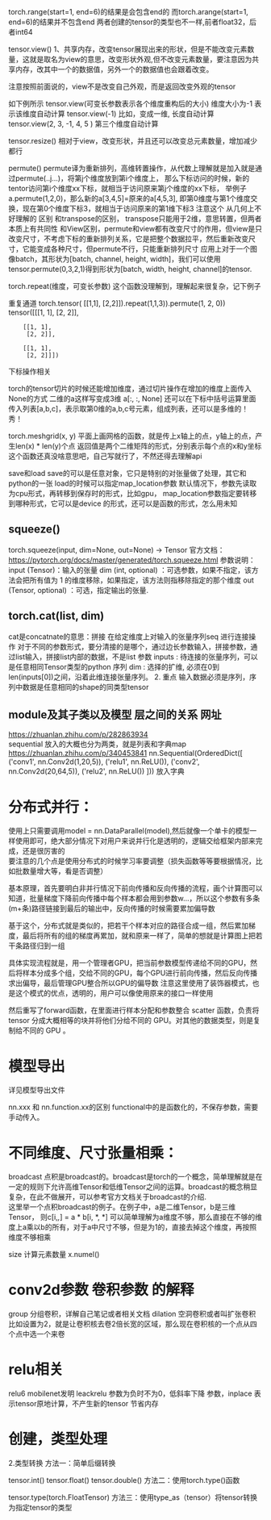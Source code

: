 torch.range(start=1, end=6)的结果是会包含end的
而torch.arange(start=1, end=6)的结果并不包含end
两者创建的tensor的类型也不一样,前者float32，后者int64

tensor.view()
1、共享内存，改变tensor展现出来的形状，但是不能改变元素数量，这就是取名为view的意思，改变形状外观,但不改变元素数量，要注意因为共享内存，改其中一个的数据值，另外一个的数据值也会跟着改变。

注意按照前面说的，view不是改变自己外观，而是返回改变外观的tensor

如下例所示
tensor.view(可变长参数表示各个维度重构后的大小)
维度大小为-1 表示该维度自动计算
tensor.view(-1) 比如，变成一维, 长度自动计算
tensor.view(2, 3, -1, 4, 5 ) 第三个维度自动计算

tensor.resize()
相对于view，改变形状，并且还可以改变总元素数量，增加减少都行

permute()
permute译为重新排列，高维转置操作，从代数上理解就是加入就是通过permute(..j...)，将第j个维度放到第i个维度上，
那么下标访问的时候，新的tentor访问第i个维度xx下标，就相当于访问原来第j个维度的xx下标，
举例子a.permute(1,2,0)，那么新的a[3,4,5]=原来的a[4,5,3], 即第0维度与第1个维度交换，现在第0个维度下标3，就相当于访问原来的第1维下标3
注意这个 从几何上不好理解的
区别
和transpose的区别， transpose只能用于2维，意思转置，但两者本质上有共同性
和View区别，permute和view都有改变尺寸的作用，但view是只改变尺寸，不考虑下标的重新排列关系，它是把整个数据拉平，然后重新改变尺寸，它能变成各种尺寸，但permute不行，只能重新排列尺寸
应用上对于一个图像batch，其形状为[batch, channel, height, width]，我们可以使用tensor.permute(0,3,2,1)得到形状为[batch, width, height, channel]的tensor.

torch.repeat(维度，可变长参数)
这个函数没理解到，理解起来很复杂，记下例子

重复通道
torch.tensor(
[[1,1],
 [2,2]]).repeat(1,1,3)).permute(1, 2, 0))
tensor([[[1, 1],
         [2, 2]],

        [[1, 1],
         [2, 2]],

        [[1, 1],
         [2, 2]]])
         
下标操作相关

torch的tensor切片的时候还能增加维度，通过切片操作在增加的维度上面传入None的方式
二维的a这样写变成3维
a[:, :, None]
还可以在下标中括号运算里面传入列表[a,b,c]，表示取第0维的a,b,c号元素，组成列表，还可以是多维的！秀！


torch.meshgrid(x, y)
平面上画网格的函数，就是传上x轴上的点，y轴上的点，产生len(x) * len(y)个点
返回值是两个二维矩阵的形式，分别表示每个点的x和y坐标
这个函数还真没啥意思吧，自己写就行了，不然还得去理解api

save和load
save的可以是任意对象，它只是特别的对张量做了处理，其它和python的一张
load的时候可以指定map_location参数
        默认情况下，参数先读取为cpu形式，再转移到保存时的形式，比如gpu，
         map_location参数指定要转移到哪种形式，它可以是device 的形式，还可以是函数的形式，怎么用未知
         
## squeeze() 
torch.squeeze(input, dim=None, out=None) → Tensor
官方文档：https://pytorch.org/docs/master/generated/torch.squeeze.html
参数说明：
input (Tensor)：输入的张量
dim (int, optional) ：可选参数，如果不指定，该方法会把所有值为 1 的维度移除，如果指定，该方法则指移除指定的那个维度
out (Tensor, optional) ：可选，指定输出的张量.

## torch.cat(list, dim)
cat是concatnate的意思：拼接 
在给定维度上对输入的张量序列seq 进行连接操作
对于不同的参数形式，要分清接的是哪个，通过边长参数输入，拼接参数，通过list输入，拼接list内部的数据，不是list
参数
inputs : 待连接的张量序列，可以是任意相同Tensor类型的python 序列
dim : 选择的扩维, 必须在0到len(inputs[0])之间，沿着此维连接张量序列。
2. 重点
输入数据必须是序列，序列中数据是任意相同的shape的同类型tensor

## module及其子类以及模型 层之间的关系 网址
https://zhuanlan.zhihu.com/p/282863934   
sequential 放入的大概也分为两类，就是列表和字典map  
https://zhuanlan.zhihu.com/p/340453841
nn.Sequential(OrderedDict([
                  ('conv1', nn.Conv2d(1,20,5)),
                  ('relu1', nn.ReLU()),
                  ('conv2', nn.Conv2d(20,64,5)),
                  ('relu2', nn.ReLU())
                ]))
放入字典

# 分布式并行：
使用上只需要调用model = nn.DataParallel(model),然后就像一个单卡的模型一样使用即可，绝大部分情况下对用户来说并行化是透明的，逻辑交给框架内部来完成，还是很厉害的   
要注意的几个点是使用分布式的时候学习率要调整（损失函数等等要根据情况，比如批数量增大等，看是否调整）

基本原理，首先要明白非并行情况下前向传播和反向传播的流程，画个计算图可以知道，批量梯度下降前向传播中每个样本都会用到参数w...，所以这个参数有多条(m+条)路径链接到最后的输出中，反向传播的时候需要累加偏导数

基于这个，分布式就是类似的，把若干个样本对应的路径合成一组，然后累加梯度，最后将所有的组的梯度再累加，就和原来一样了，简单的想就是计算图上把若干条路径归到一组

具体实现流程就是，用一个管理者GPU，把当前参数模型传递给不同的GPU，然后将样本分成多个组，交给不同的GPU，每个GPU进行前向传播，然后反向传播求出偏导，最后管理GPU整合所以GPU的偏导数
注意这里使用了装饰器模式，也是这个模式的优点，透明的，用户可以像使用原来的接口一样使用

然后重写了forward函数，在里面进行样本分配和参数整合
 scatter 函数，负责将 tensor 分成大概相等的块并将他们分给不同的 GPU。对其他的数据类型，则是复制给不同的 GPU 。
 
 # 模型导出
 详见模型导出文件
 
 nn.xxx 和 nn.function.xx的区别
 functional中的是函数化的，不保存参数，需要手动传入。
 
# 不同维度、尺寸张量相乘：
 broadcast
点积是broadcast的。broadcast是torch的一个概念，简单理解就是在一定的规则下允许高维Tensor和低维Tensor之间的运算。broadcast的概念稍显复杂，在此不做展开，可以参考官方文档关于broadcast的介绍.  
这里举一个点积broadcast的例子。在例子中，a是二维Tensor，b是三维Tensor， 则c[i,*,*] = a * b[i, *, *] 可以简单理解为a维度不够，那么直接在不够的维度上a乘以b的所有，对于a中尺寸不够，但是为1的，直接去掉这个维度，再按照维度不够相乘

size 计算元素数量
x.numel()

# conv2d参数 卷积参数 的解释
group 分组卷积，详解自己笔记或者相关文档
dilation 空洞卷积或者叫扩张卷积 比如设置为2，就是让卷积核去卷2倍长宽的区域，那么现在卷积核的一个点从四个点中选一个来卷

# relu相关
relu6 mobilenet发明
leackrelu 参数为负时不为0，低斜率下降
参数，inplace 表示tensor原地计算，不产生新的tensor 节省内存

# 创建，类型处理 
2.类型转换
方法一：简单后缀转换

tensor.int()
tensor.float()
tensor.double()
方法二：使用torch.type()函数

tensor.type(torch.FloatTensor)
方法三：使用type_as（tensor）将tensor转换为指定tensor的类型